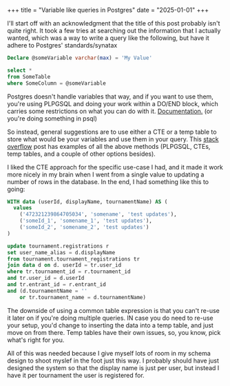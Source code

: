 +++
title = "Variable like queries in Postgres"
date = "2025-01-01"
+++

I'll start off with an acknowledgment that the title of this post probably isn't quite right. It took a few tries at searching out the information that I actually wanted, which was a way to write a query like the following, but have it adhere to Postgres' standards/synatax

```sql
Declare @someVariable varchar(max) = 'My Value'

select * 
from SomeTable
where SomeColumn = @someVariable
```

Postgres doesn't handle variables that way, and if you want to use them, you're using PLPGSQL and doing your work within a DO/END block, which carries some restrictions on what you can do with it. [Documentation.](https://www.postgresql.org/docs/current/plpgsql.html) (or you're doing something in psql)

So instead, general suggestions are to use either a CTE or a temp table to store what would be your variables and use them in your query. This [stack overflow](https://stackoverflow.com/questions/1490942/declare-a-variable-in-a-postgresql-query) post has examples of all the above methods (PLPGSQL, CTEs, temp tables, and a couple of other options besides).

I liked the CTE approach for the specific use-case I had, and it made it work more nicely in my brain when I went from a single value to updating a number of rows in the database. In the end, I had something like this to going:

```sql
WITH data (userId, displayName, tournamentName) AS (
  values 
    ('472321239864705034', 'somename', 'test updates'),
    ('someId_1', 'somename_1', 'test updates'),
    ('someId_2', 'somename_2', 'test updates')
)

update tournament.registrations r
set user_name_alias = d.displayName
from tournament.tournament_registrations tr
join data d on d. userId = tr.user_id 
where tr.tournament_id = r.tournament_id 
and tr.user_id = d.userId
and tr.entrant_id = r.entrant_id
and (d.tournamentName = '' 
    or tr.tournament_name = d.tournamentName)
```

The downside of using a common table expression is that you can't re-use it later on if you're doing multiple queries. IN case you do need to re-use your setup, you'd change to inserting the data into a temp table, and just move on from there. Temp tables have their own issues, so, you know, pick what's right for you.

All of this was needed because I give myself lots of room in my schema design to shoot myslef in the foot just this way. I probably should have just designed the system so that the display name is just per user, but instead I have it per tournament the user is registered for.